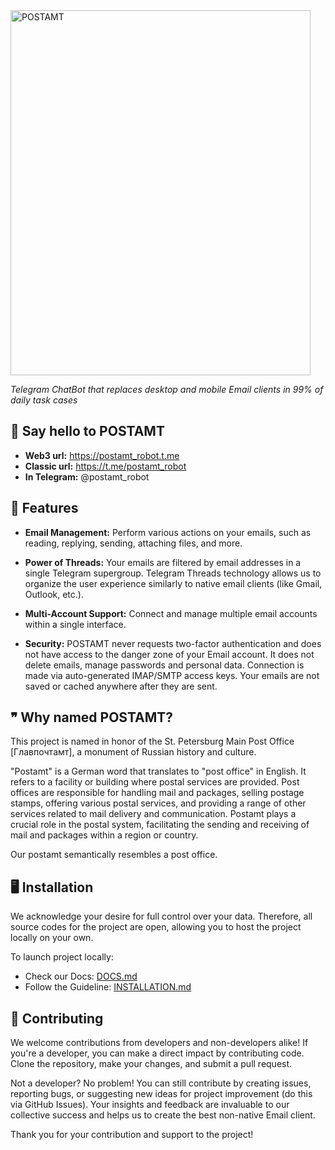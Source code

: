 <img src="https://github.com/realkarych/postamt/assets/62261985/31f016fb-f5fa-4c23-9fde-9571a77c3bbe" alt="POSTAMT" width="480" height="584">

*Telegram ChatBot that replaces desktop and mobile Email clients in 99% of daily task cases*

## 👋 Say hello to POSTAMT
- **Web3 url:** https://postamt_robot.t.me
- **Classic url:** https://t.me/postamt_robot
- **In Telegram:** @postamt_robot

## 🚀 Features

- **Email Management:** Perform various actions on your emails, such as reading, replying, sending, attaching files, and more.

- **Power of Threads:** Your emails are filtered by email addresses in a single Telegram supergroup. Telegram Threads technology allows us to organize the user experience similarly to native email clients (like Gmail, Outlook, etc.).

- **Multi-Account Support:** Connect and manage multiple email accounts within a single interface.

- **Security:** POSTAMT never requests two-factor authentication and does not have access to the danger zone of your Email account. It does not delete emails, manage passwords and personal data. Connection is made via auto-generated IMAP/SMTP access keys. Your emails are not saved or cached anywhere after they are sent.

## ❞ Why named POSTAMT?
This project is named in honor of the St. Petersburg Main Post Office [Главпочтамт], a monument of Russian history and culture.

"Postamt" is a German word that translates to "post office" in English. It refers to a facility or building where postal services are provided. Post offices are responsible for handling mail and packages, selling postage stamps, offering various postal services, and providing a range of other services related to mail delivery and communication. Postamt plays a crucial role in the postal system, facilitating the sending and receiving of mail and packages within a region or country.

Our postamt semantically resembles a post office.

## 🖥️ Installation
We acknowledge your desire for full control over your data. Therefore, all source codes for the project are open, allowing you to host the project locally on your own. 

To launch project locally:
- Check our Docs: <a href="./DOCS.md">DOCS.md</a>
- Follow the Guideline: <a href="./INSTALLATION.md">INSTALLATION.md</a>

## 🙏 Contributing
We welcome contributions from developers and non-developers alike! If you're a developer, you can make a direct impact by contributing code. Clone the repository, make your changes, and submit a pull request.

Not a developer? No problem! You can still contribute by creating issues, reporting bugs, or suggesting new ideas for project improvement (do this via GitHub Issues). Your insights and feedback are invaluable to our collective success and helps us to create the best non-native Email client.

Thank you for your contribution and support to the project!
